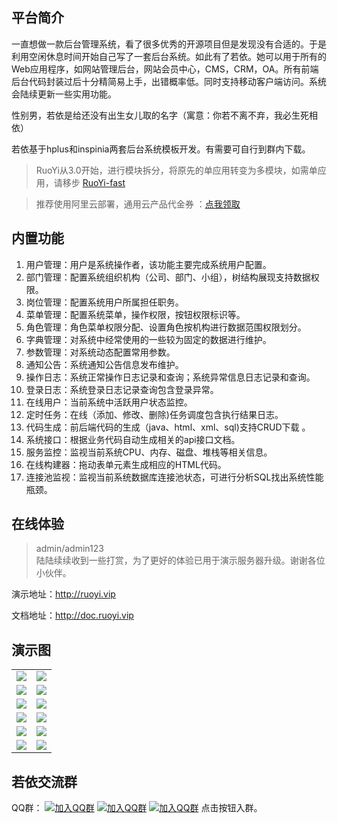 ## 平台简介

一直想做一款后台管理系统，看了很多优秀的开源项目但是发现没有合适的。于是利用空闲休息时间开始自己写了一套后台系统。如此有了若依。她可以用于所有的Web应用程序，如网站管理后台，网站会员中心，CMS，CRM，OA。所有前端后台代码封装过后十分精简易上手，出错概率低。同时支持移动客户端访问。系统会陆续更新一些实用功能。

性别男，若依是给还没有出生女儿取的名字（寓意：你若不离不弃，我必生死相依）

若依基于hplus和inspinia两套后台系统模板开发。有需要可自行到群内下载。

> RuoYi从3.0开始，进行模块拆分，将原先的单应用转变为多模块，如需单应用，请移步 [RuoYi-fast](https://gitee.com/y_project/RuoYi-fast)  

> 推荐使用阿里云部署，通用云产品代金券 ：[点我领取](https://promotion.aliyun.com/ntms/yunparter/invite.html?userCode=brki8iof)  

## 内置功能

1.  用户管理：用户是系统操作者，该功能主要完成系统用户配置。
2.  部门管理：配置系统组织机构（公司、部门、小组），树结构展现支持数据权限。
3.  岗位管理：配置系统用户所属担任职务。
4.  菜单管理：配置系统菜单，操作权限，按钮权限标识等。
5.  角色管理：角色菜单权限分配、设置角色按机构进行数据范围权限划分。
6.  字典管理：对系统中经常使用的一些较为固定的数据进行维护。
7.  参数管理：对系统动态配置常用参数。
8.  通知公告：系统通知公告信息发布维护。
9.  操作日志：系统正常操作日志记录和查询；系统异常信息日志记录和查询。
10. 登录日志：系统登录日志记录查询包含登录异常。
11. 在线用户：当前系统中活跃用户状态监控。
12. 定时任务：在线（添加、修改、删除)任务调度包含执行结果日志。
13. 代码生成：前后端代码的生成（java、html、xml、sql)支持CRUD下载 。
14. 系统接口：根据业务代码自动生成相关的api接口文档。
15. 服务监控：监视当前系统CPU、内存、磁盘、堆栈等相关信息。
16. 在线构建器：拖动表单元素生成相应的HTML代码。
17. 连接池监视：监视当前系统数据库连接池状态，可进行分析SQL找出系统性能瓶颈。
## 在线体验
> admin/admin123  
> 陆陆续续收到一些打赏，为了更好的体验已用于演示服务器升级。谢谢各位小伙伴。

演示地址：http://ruoyi.vip  

文档地址：http://doc.ruoyi.vip

## 演示图

<table>
    <tr>
        <td><img src="https://oscimg.oschina.net/oscnet/25b5e333768d013d45a990c152dbe4d9d6e.jpg"/></td>
        <td><img src="https://oscimg.oschina.net/oscnet/dfadf4d864242745486aa0167110dfcbeb8.jpg"/></td>
    </tr>
    <tr>
        <td><img src="https://oscimg.oschina.net/oscnet/2e1ed87df9b476ed73ed650df20cf009b78.jpg"/></td>
        <td><img src="https://oscimg.oschina.net/oscnet/693955d8914ee3c34ab904fa0602bc31267.jpg"/></td>
    </tr>
    <tr>
        <td><img src="https://oscimg.oschina.net/oscnet/9a2851988f4e7433c9322154534865f57d7.jpg"/></td>
        <td><img src="https://oscimg.oschina.net/oscnet/396293f80b1e8cce8671f56c296bee78a3a.jpg"/></td>
    </tr>
    <tr>
        <td><img src="https://oscimg.oschina.net/oscnet/787b3b06430a403655b48b9bcd1fa829555.jpg"/></td>
        <td><img src="https://oscimg.oschina.net/oscnet/a51820009836276b778bc89d4d0e217e26d.jpg"/></td>
    </tr>
	<tr>
        <td><img src="https://oscimg.oschina.net/oscnet/5fb138478adeda6825e206d21f67ecd0625.jpg"/></td>
        <td><img src="https://oscimg.oschina.net/oscnet/fa2f027a10707a4eb4fc47d5ea1c3d2b772.jpg"/></td>
    </tr>
	<tr>
        <td><img src="https://oscimg.oschina.net/oscnet/a714056081523b7dfa782cda866e8be4adc.jpg"/></td>
        <td><img src="https://oscimg.oschina.net/oscnet/98beb69118d9ab59aa898d5d5baad20b755.jpg"/></td>
    </tr>
</table>


## 若依交流群

QQ群： [![加入QQ群](https://img.shields.io/badge/已满-1389287-blue.svg)](https://jq.qq.com/?_wv=1027&k=5HBAaYN)  [![加入QQ群](https://img.shields.io/badge/已满-1679294-blue.svg)](https://jq.qq.com/?_wv=1027&k=5cHeRVW)  [![加入QQ群](https://img.shields.io/badge/QQ群-1529866-blue.svg)](https://jq.qq.com/?_wv=1027&k=53R0L5Z)  点击按钮入群。